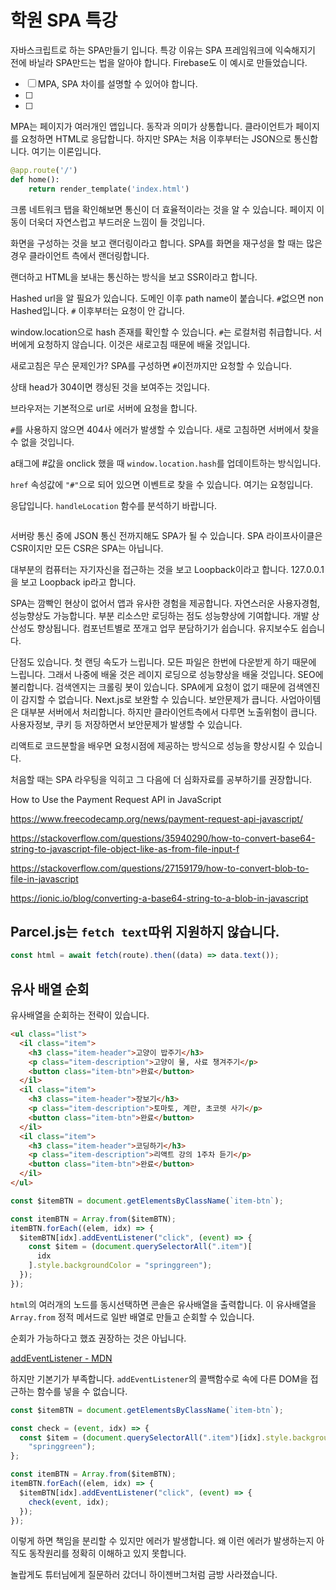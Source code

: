 # 학원 SPA 특강

자바스크립트로 하는 SPA만들기 입니다. 특강 이유는 SPA 프레임워크에 익숙해지기 전에 바닐라 SPA만드는 법을 알아야 합니다. Firebase도 이 예시로 만들었습니다.

- [ ] MPA, SPA 차이를 설명할 수 있어야 합니다.
- [ ]
- [ ]

MPA는 페이지가 여러개인 앱입니다. 동작과 의미가 상통합니다. 클라이언트가 페이지를 요청하면 HTML로 응답합니다. 하지만 SPA는 처음 이후부터는 JSON으로 통신합니다. 여기는 이론입니다.

```py
@app.route('/')
def home():
    return render_template('index.html')
```

크롬 네트워크 탭을 확인해보면 통신이 더 효율적이라는 것을 알 수 있습니다. 페이지 이동이 더욱더 자연스럽고 부드러운 느낌이 들 것입니다.

화면을 구성하는 것을 보고 랜더링이라고 합니다. SPA를 화면을 재구성을 할 때는 많은 경우 클라이언트 측에서 랜더링합니다.

랜더하고 HTML을 보내는 통신하는 방식을 보고 SSR이라고 합니다.

Hashed url을 알 필요가 있습니다. 도메인 이후 path name이 붙습니다. `#`없으면 non Hashed입니다. `#` 이후부터는 요청이 안 갑니다.

window.location으로 hash 존재를 확인할 수 있습니다. `#`는 로컬처럼 취급합니다. 서버에게 요청하지 않습니다. 이것은 새로고침 때문에 배울 것입니다.

새로고침은 무슨 문제인가? SPA를 구성하면 `#`이전까지만 요청할 수 있습니다.

상태 head가 304이면 캥싱된 것을 보여주는 것입니다.

브라우저는 기본적으로 url로 서버에 요청을 합니다.

`#`를 사용하지 않으면 404사 에러가 발생할 수 있습니다. 새로 고침하면 서버에서 찾을 수 없을 것입니다.

a태그에 #값을 onclick 했을 때 `window.location.hash`를 업데이트하는 방식입니다.

`href` 속성값에 `"#"`으로 되어 있으면 이벤트로 찾을 수 있습니다. 여기는 요청입니다.

응답입니다. `handleLocation` 함수를 분석하기 바랍니다.

```js

```

서버랑 통신 중에 JSON 통신 전까지해도 SPA가 될 수 있습니다. SPA 라이프사이클은 CSR이지만 모든 CSR은 SPA는 아닙니다.

대부분의 컴퓨터는 자기자신을 접근하는 것을 보고 Loopback이라고 합니다. 127.0.0.1을 보고 Loopback ip라고 합니다.

SPA는 깜빡인 현상이 없어서 앱과 유사한 경험을 제공합니다. 자연스러운 사용자경험, 성능향상도 가능합니다. 부분 리소스만 로딩하는 점도 성능향상에 기여합니다. 개발 상산성도 향상됩니다. 컴포넌트별로 쪼개고 업무 분담하기가 쉽습니다. 유지보수도 쉽습니다.

단점도 있습니다. 첫 랜딩 속도가 느립니다. 모든 파일은 한번에 다운받게 하기 때문에 느립니다. 그래서 나중에 배울 것은 레이지 로딩으로 성능향상을 배울 것입니다. SEO에 불리합니다. 검색엔지는 크롤링 봇이 있습니다. SPA에게 요청이 없기 때문에 검색엔진이 감지할 수 없습니다. Next.js로 보완할 수 있습니다. 보안문제가 큽니다. 사업아이템은 대부분 서버에서 처리합니다. 하지만 클라이언트측에서 다루면 노출위험이 큽니다. 사용자정보, 쿠키 등 저장하면서 보안문제가 발생할 수 있습니다.

리액트로 코드분할을 배우면 요청시점에 제공하는 방식으로 성능을 향상시킬 수 있습니다.

처음할 때는 SPA 라우팅을 익히고 그 다음에 더 심화자료를 공부하기를 권장합니다.

How to Use the Payment Request API in JavaScript

https://www.freecodecamp.org/news/payment-request-api-javascript/

https://stackoverflow.com/questions/35940290/how-to-convert-base64-string-to-javascript-file-object-like-as-from-file-input-f

https://stackoverflow.com/questions/27159179/how-to-convert-blob-to-file-in-javascript

https://ionic.io/blog/converting-a-base64-string-to-a-blob-in-javascript

## Parcel.js는 `fetch text`따위 지원하지 않습니다.

```js
const html = await fetch(route).then((data) => data.text());
```

## 유사 배열 순회

유사배열을 순회하는 전략이 있습니다.

```html
<ul class="list">
  <il class="item">
    <h3 class="item-header">고양이 밥주기</h3>
    <p class="item-description">고양이 물, 사료 챙겨주기</p>
    <button class="item-btn">완료</button>
  </il>
  <il class="item">
    <h3 class="item-header">장보기</h3>
    <p class="item-description">토마토, 계란, 초코렛 사기</p>
    <button class="item-btn">완료</button>
  </il>
  <il class="item">
    <h3 class="item-header">코딩하기</h3>
    <p class="item-description">리액트 강의 1주차 듣기</p>
    <button class="item-btn">완료</button>
  </il>
</ul>
```

```js
const $itemBTN = document.getElementsByClassName(`item-btn`);

const itemBTN = Array.from($itemBTN);
itemBTN.forEach((elem, idx) => {
  $itemBTN[idx].addEventListener("click", (event) => {
    const $item = (document.querySelectorAll(".item")[
      idx
    ].style.backgroundColor = "springgreen");
  });
});
```

`html`의 여러개의 노드를 동시선택하면 콘솔은 유사배열을 출력합니다. 이 유사배열을 `Array.from` 정적 메서드로 일반 배열로 만들고 순회할 수 있습니다.

순회가 가능하다고 했죠 권장하는 것은 아닙니다.

[addEventListener - MDN](https://developer.mozilla.org/en-US/docs/Web/API/EventTarget/addEventListener)

하지만 기본기가 부족합니다. `addEventListener`의 콜백함수로 속에 다른 DOM을 접근하는 함수를 넣을 수 없습니다.

```js
const $itemBTN = document.getElementsByClassName(`item-btn`);

const check = (event, idx) => {
  const $item = (document.querySelectorAll(".item")[idx].style.backgroundColor =
    "springgreen");
};

const itemBTN = Array.from($itemBTN);
itemBTN.forEach((elem, idx) => {
  $itemBTN[idx].addEventListener("click", (event) => {
    check(event, idx);
  });
});
```

이렇게 하면 책임을 분리할 수 있지만 에러가 발생합니다. 왜 이런 에러가 발생하는지 아직도 동작원리를 정확히 이해하고 있지 못합니다.

놀랍게도 튜터님에게 질문하러 갔더니 하이젠버그처럼 금방 사라졌습니다.
